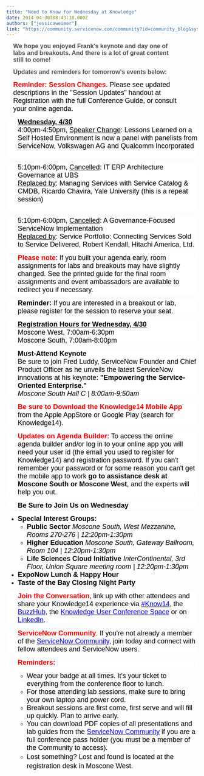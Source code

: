 ```yaml
---
title: "Need to Know for Wednesday at Knowledge"
date: 2014-04-30T08:43:18.000Z
authors: ["jessicaweimer"]
link: "https://community.servicenow.com/community?id=community_blog&sys_id=b2bc6e25dbd0dbc01dcaf3231f96192a"
---
```

<p style="margin-right: 40pt; margin-bottom: 10pt; margin-left: -31.5pt; padding-left: 60px;"><span style="font-family: Arial; color: #515151; font-size: 12pt;"><strong>We hope you enjoyed Frank's keynote and day one of labs and breakouts. And there is a lot of great content still to come! </strong></span></p><p style="margin-right: 40pt; margin-bottom: 10pt; margin-left: -31.5pt; padding-left: 60px;"><span style="font-family: Arial; color: #515151; font-size: 12pt;"><strong>Updates and reminders for tomorrow's events below:</strong></span></p><p style="margin-right: 40pt; margin-bottom: 10pt; margin-left: -31.5pt; padding-left: 60px;"><span style="color: red; font-size: 13.5pt; font-family: Arial;"><strong>Reminder: Session Changes</strong></span><span style="font-size: 13.5pt; font-family: Arial; color: black;">. Please see updated descriptions in the "Session Updates" handout at Registration with the full Conference Guide, or consult your online agenda.</span></p><p style="background-color: white; padding-left: 30px; background-position: initial initial; background-repeat: initial initial;"></p><p style="background-color: white; padding-left: 30px; background-position: initial initial; background-repeat: initial initial;"><span style="; color: black; font-size: 13.5pt; font-family: Arial; text-decoration: underline;"><strong>Wednesday, 4/30</strong></span><span style="font-size: 13.5pt; font-family: Arial; color: black;"><br/> 4:00pm-4:50pm, <span style="text-decoration: underline;">Speaker Change</span>: Lessons Learned on a Self Hosted Environment is now a panel with panelists from ServiceNow, Volkswagen AG and Qualcomm Incorporated <br/> <br/> </span></p><p style="background-color: white; padding-left: 30px; background-position: initial initial; background-repeat: initial initial;"><span style="font-size: 13.5pt; font-family: Arial; color: black;">5:10pm-6:00pm, <span style="text-decoration: underline;">Cancelled</span>: IT ERP Architecture Governance at UBS<br/> <span style="text-decoration: underline;">Replaced by</span>: Managing Services with Service Catalog &amp; CMDB, Ricardo Chavira, Yale University (this is a repeat session) <br/> <br/> </span></p><p style="background-color: white; padding-left: 30px; background-position: initial initial; background-repeat: initial initial;"><span style="font-size: 13.5pt; font-family: Arial; color: black;">5:10pm-6:00pm, <span style="text-decoration: underline;">Cancelled</span>: A Governance-Focused ServiceNow Implementation<br/> <span style="text-decoration: underline;">Replaced by</span>: Service Portfolio: Connecting Services Sold to Service Delivered, Robert Kendall, Hitachi America, Ltd.</span></p><p style="background-color: white; padding-left: 30px; background-position: initial initial; background-repeat: initial initial;"></p><p style="background-color: white; padding-left: 30px; background-position: initial initial; background-repeat: initial initial;"><span style="color: red; font-size: 13.5pt; font-family: Arial;"><strong>Please note</strong></span><span style="font-size: 13.5pt; font-family: Arial; color: black;">: If you built your agenda early, room assignments for labs and breakouts may have slightly changed. See the printed guide for the final room assignments and event ambassadors are available to redirect you if necessary.</span></p><p style="background-color: white; padding-left: 30px; background-position: initial initial; background-repeat: initial initial;"></p><p style="background-color: white; padding-left: 30px; background-position: initial initial; background-repeat: initial initial;"><span style="color: black; font-size: 13.5pt; font-family: Arial;"><strong>Reminder:</strong></span><span style="font-size: 13.5pt; font-family: Arial; color: black;"> If you are interested in a breakout or lab, please register for the session to reserve your seat.</span></p><p style="background-color: white; padding-left: 30px; background-position: initial initial; background-repeat: initial initial;"></p><p style="background-color: white; padding-left: 30px; background-position: initial initial; background-repeat: initial initial;"><span style="; color: black; font-size: 13.5pt; font-family: Arial; text-decoration: underline;"><strong>Registration Hours for Wednesday, 4/30</strong></span><span style="font-size: 13.5pt; font-family: Arial; color: black;"><br/> Moscone West, 7:00am-6:30pm<br/> Moscone South, 7:00am-8:00pm</span></p><p style="background-color: white; padding-left: 30px; background-position: initial initial; background-repeat: initial initial;"></p><p style="background-color: white; padding-left: 30px; background-position: initial initial; background-repeat: initial initial;"><span style="color: black; font-size: 13.5pt; font-family: Arial;"><strong>Must-Attend Keynote</strong></span><span style="font-size: 13.5pt; font-family: Arial; color: black;"><br/> Be sure to join Fred Luddy, ServiceNow Founder and Chief Product Officer as he unveils the latest ServiceNow innovations at his keynote: <strong>"Empowering the Service-Oriented Enterprise."</strong> <br/> <em>Moscone South Hall C | 8:00am-9:50am</em></span></p><p style="background-color: white; padding-left: 30px; background-position: initial initial; background-repeat: initial initial;"></p><p style="background-color: white; padding-left: 30px; background-position: initial initial; background-repeat: initial initial;"><span style="color: red; font-size: 13.5pt; font-family: Arial;"><strong>Be sure to Download the Knowledge14 Mobile App</strong></span><span style="font-size: 13.5pt; font-family: Arial; color: black;"> from the Apple AppStore or Google Play (search for Knowledge14). </span></p><p></p><p style="background-color: white; padding-left: 30px; background-position: initial initial; background-repeat: initial initial;"><span style="color: red; font-size: 13.5pt; font-family: Arial;"><strong>Updates on Agenda Builder:</strong></span><span style="font-size: 13.5pt; font-family: Arial; color: black;"> To access the online agenda builder and/or log in to your online app you will need your user id (the email you used to register for Knowledge14) and registration password. If you can't remember your password or for some reason you can't get the mobile app to work <strong>go to assistance desk at Moscone South or Moscone West</strong>, and the experts will help you out.</span></p><p style="background-color: white; padding-left: 30px; background-position: initial initial; background-repeat: initial initial;"></p><p style="background-color: white; padding-left: 30px; background-position: initial initial; background-repeat: initial initial;"></p><p style="background-color: white; padding-left: 30px; background-position: initial initial; background-repeat: initial initial;"><span style="color: black; font-size: 13.5pt; font-family: Arial;"><strong>Be Sure to Join Us on Wednesday</strong></span></p><ul style="list-style-type: disc; padding-left: 30px;"><li><span style="color: black; font-size: 13.5pt; font-family: Arial;"><strong>Special Interest Groups:</strong></span><ul style="list-style-type: circle;"><li><span style="color: black; font-size: 13.5pt; font-family: Arial;"><strong>Public Sector </strong></span><span style="color: black; font-size: 13.5pt; font-family: Arial;"><em>Moscone South, West Mezzanine, Rooms 270-276 | 12:20pm-1:30pm</em></span></li><li><span style="color: black; font-size: 13.5pt; font-family: Arial;"><strong>Higher Education </strong></span><span style="color: black; font-size: 13.5pt; font-family: Arial;"><em>Moscone South, Gateway Ballroom, Room 104 | 12:20pm-1:30pm</em></span></li><li><span style="color: black; font-size: 13.5pt; font-family: Arial;"><strong>Life Sciences Cloud Initiative </strong></span><span style="color: black; font-size: 13.5pt; font-family: Arial;"><em>InterContinental, 3rd Floor, Union Square meeting room | 12:20pm-1:30pm </em></span></li></ul></li><li><span style="color: black; font-size: 13.5pt; font-family: Arial;"><strong>ExpoNow Lunch &amp; Happy Hour</strong></span></li><li><span style="color: black; font-size: 13.5pt; font-family: Arial;"><strong>Taste of the Bay Closing Night Party</strong></span></li></ul><p style="background-color: white; padding-left: 30px; background-position: initial initial; background-repeat: initial initial;"></p><p style="background-color: white; padding-left: 30px; background-position: initial initial; background-repeat: initial initial;"><span style="color: red; font-size: 13.5pt; font-family: Arial;"><strong>Join the Conversation</strong></span><span style="font-size: 13.5pt; font-family: Arial; color: black;">, link up with other attendees and share your Knowledge14 experience via <a href="https://mail.servicenow.com/owa/redir.aspx?C=6pqNHekYVEe7LLqd53BF5dsTyyUHONEI3L_8Wl0h0k_KVPeZ80inQzeBpRAhWyixzxha3vstoNM.&amp;URL=https%3a//urldefense.proofpoint.com/v1/url%3fu%3dhttps%3a//twitter.com/search%3fq%3D%23Know14%26src%3Dhash%26k%3dvE6vJ/6us6MO2E%2BCdRJaLw%3D%3D%26r%3dmm5zd3iuR49WZjDXuLj35517anrXjhKUEcHnQKnpb0Q%3D%26m%3dJBa0hotoZ0JuOPhP9fimtoEPVFDGeQs9slYtFE%2B2bw0%3D%26s%3d50318526779d66dd4a4a6b91fb6b28803d5c06c65e62fa97118afb72fcf07d6b"><span style="color: blue;">#Know14</span></a>, the <a href="https://mail.servicenow.com/owa/redir.aspx?C=6pqNHekYVEe7LLqd53BF5dsTyyUHONEI3L_8Wl0h0k_KVPeZ80inQzeBpRAhWyixzxha3vstoNM.&amp;URL=https%3a//community.servicenow.com"><span style="color: blue;">BuzzHub</span></a>, the <a href="https://mail.servicenow.com/owa/redir.aspx?C=6pqNHekYVEe7LLqd53BF5dsTyyUHONEI3L_8Wl0h0k_KVPeZ80inQzeBpRAhWyixzxha3vstoNM.&amp;URL=https%3a//community.servicenow.com/knowledge"><span style="color: blue;">Knowledge User Conference Space</span></a> or on <a href="https://mail.servicenow.com/owa/redir.aspx?C=6pqNHekYVEe7LLqd53BF5dsTyyUHONEI3L_8Wl0h0k_KVPeZ80inQzeBpRAhWyixzxha3vstoNM.&amp;URL=https%3a//urldefense.proofpoint.com/v1/url%3fu%3dhttps%3a//www.linkedin.com/company/servicenow%26k%3dvE6vJ/6us6MO2E%2BCdRJaLw%3D%3D%26r%3dmm5zd3iuR49WZjDXuLj35517anrXjhKUEcHnQKnpb0Q%3D%26m%3dJBa0hotoZ0JuOPhP9fimtoEPVFDGeQs9slYtFE%2B2bw0%3D%26s%3de92f99cb6a43a24a8ad991c0c105f6a4a831fb56f5d18a1ee3e7abee51646eb5"><span style="color: blue;">LinkedIn</span></a>.</span></p><p style="background-color: white; padding-left: 30px; background-position: initial initial; background-repeat: initial initial;"></p><p style="background-color: white; padding-left: 30px; background-position: initial initial; background-repeat: initial initial;"><span style="color: red; font-size: 13.5pt; font-family: Arial;"><strong>ServiceNow Community</strong></span><span style="font-size: 13.5pt; font-family: Arial; color: black;">. If you're not already a member of the <a href="https://mail.servicenow.com/owa/redir.aspx?C=6pqNHekYVEe7LLqd53BF5dsTyyUHONEI3L_8Wl0h0k_KVPeZ80inQzeBpRAhWyixzxha3vstoNM.&amp;URL=https%3a//community.servicenow.com/welcome"><span style="color: blue;">ServiceNow Community</span></a>, join today and connect with fellow attendees and ServiceNow users.</span></p><p style="background-color: white; padding-left: 30px; background-position: initial initial; background-repeat: initial initial;"></p><p style="background-color: white; padding-left: 30px; background-position: initial initial; background-repeat: initial initial;"><span style="color: red; font-size: 13.5pt; font-family: Arial;"><strong>Reminders:</strong></span></p><ul style="list-style-type: disc; padding-left: 30px;"><ul><li><span style="font-size: 13.5pt; font-family: Arial; color: black;">Wear your badge at all times. It's your ticket to everything from the conference floor to lunch.</span></li><li><span style="font-size: 13.5pt; font-family: Arial; color: black;">For those attending lab sessions, make sure to bring your own laptop and power cord.</span></li><li><span style="font-size: 13.5pt; font-family: Arial; color: black;">Breakout sessions are first come, first serve and will fill up quickly. Plan to arrive early.</span></li><li><span style="font-size: 13.5pt; font-family: Arial; color: black;">You can download PDF copies of all presentations and lab guides from the <a href="https://mail.servicenow.com/owa/redir.aspx?C=6pqNHekYVEe7LLqd53BF5dsTyyUHONEI3L_8Wl0h0k_KVPeZ80inQzeBpRAhWyixzxha3vstoNM.&amp;URL=http%3a//community.servicenow.com/knowledge14"><span style="color: blue;">ServiceNow Community</span></a> if you are a full conference pass holder (you must be a member of the Community to access).</span></li><li><span style="color: black; font-family: Arial; font-size: 13.5pt; line-height: 1.5em;">Lost something? Lost and found is located at the registration desk in Moscone West.</span></li></ul></ul>